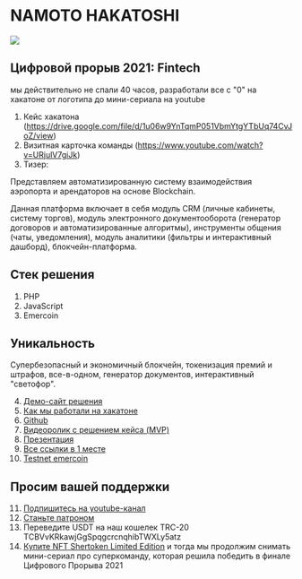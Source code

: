 
# NAMOTO HAKATOSHI

![](https://sher.gtfb.tech/storage/media/2021/09/WvBg2gxbpJjnSGO1JfVsIKhHY8gOaQ9XNCCq1nIE.jpg)


## Цифровой прорыв 2021: Fintech


мы действительно не спали 40 часов, разработали все с "0" на хакатоне от логотипа до мини-сериала на youtube

1. Кейс хакатона
 (https://drive.google.com/file/d/1u06w9YnTqmP051VbmYtgYTbUq74CvJoZ/view)
 2. Визитная карточка команды
 (https://www.youtube.com/watch?v=URjulV7giJk)
 3. Тизер:

Представляем автоматизированную систему взаимодействия аэропорта и арендаторов на основе Blockchain.

Данная платформа включает в себя модуль CRM (личные кабинеты, систему торгов), модуль электронного документооборота (генератор договоров и автоматизированные алгоритмы), инструменты общения (чаты, уведомления), модуль аналитики (фильтры и интерактивный дашборд), блокчейн-платформа.

## Стек решения
1. PHP
2. JavaScript
3. Emercoin

## Уникальность

Супербезопасный и экономичный блокчейн, токенизация премий и штрафов, все-в-одном, генератор документов, интерактивный "светофор".


4. [Демо-сайт решения](https://sher.gtfb.tech/)
 5. [Как мы работали на хакатоне](https://www.youtube.com/watch?v=SVPnLOfucjU)
 6. [Github](https://github.com/hakatosi/namoto)
 7. [Видеоролик с решением кейса (MVP)](https://www.youtube.com/watch?v=mKDul6X056w)
 8. [Презентация](https://docs.google.com/presentation/d/e/2PACX-1vTdVeP7q6yNP_D-WELsLzuyovA2128q9Q4iBFgcyTwhLPT7Ps0OID26Vh_KVtm8LF00kMU_sBeKq-La/pub?start=false&loop=false&delayms=3000)
 9. [Все ссылки в 1 месте](https://sher.gtfb.tech/link)
 10. [Testnet emercoin](https://testnet.emercoin.com/nvs)

## Просим вашей поддержки
11. [Подпишитесь на youtube-канал](https://www.youtube.com/channel/UCRl4sVWv9syHt-vPIWTclyw)
12. [Станьте патроном](https://www.patreon.com/namotohackatosi)
13. Переведите USDT на наш кошелек TRC-20 TCBVvKRkawjGgSpqgcrcnqhibTWXLy5atz
14. [Купите NFT Shertoken Limited Edition](https://opensea.io/assets/matic/0x2953399124f0cbb46d2cbacd8a89cf0599974963/89030521400475771202092278272834531495099024783958113967961244390934987145217/) и тогда мы продолжим снимать мини-сериал про суперкоманду, которая решила победить в финале Цифрового Прорыва 2021